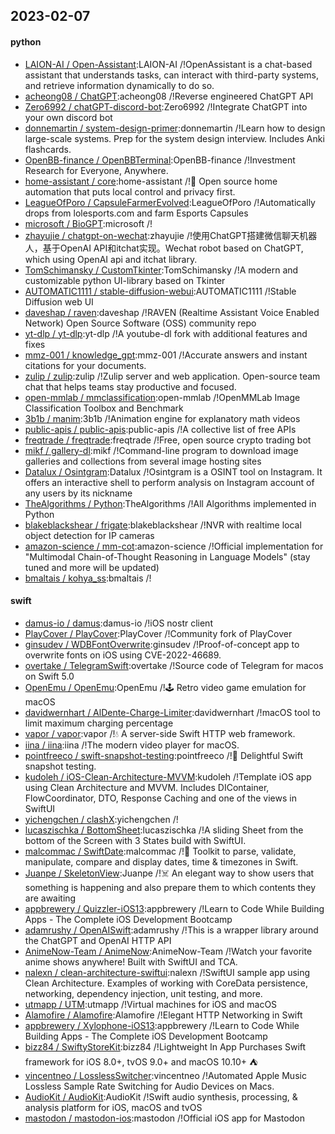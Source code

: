 ## 2023-02-07

#### python
* [LAION-AI / Open-Assistant](https://github.com/LAION-AI/Open-Assistant):LAION-AI /!OpenAssistant is a chat-based assistant that understands tasks, can interact with third-party systems, and retrieve information dynamically to do so.
* [acheong08 / ChatGPT](https://github.com/acheong08/ChatGPT):acheong08 /!Reverse engineered ChatGPT API
* [Zero6992 / chatGPT-discord-bot](https://github.com/Zero6992/chatGPT-discord-bot):Zero6992 /!Integrate ChatGPT into your own discord bot
* [donnemartin / system-design-primer](https://github.com/donnemartin/system-design-primer):donnemartin /!Learn how to design large-scale systems. Prep for the system design interview. Includes Anki flashcards.
* [OpenBB-finance / OpenBBTerminal](https://github.com/OpenBB-finance/OpenBBTerminal):OpenBB-finance /!Investment Research for Everyone, Anywhere.
* [home-assistant / core](https://github.com/home-assistant/core):home-assistant /!🏡
Open source home automation that puts local control and privacy first.
* [LeagueOfPoro / CapsuleFarmerEvolved](https://github.com/LeagueOfPoro/CapsuleFarmerEvolved):LeagueOfPoro /!Automatically drops from lolesports.com and farm Esports Capsules
* [microsoft / BioGPT](https://github.com/microsoft/BioGPT):microsoft /!
* [zhayujie / chatgpt-on-wechat](https://github.com/zhayujie/chatgpt-on-wechat):zhayujie /!使用ChatGPT搭建微信聊天机器人，基于OpenAI API和itchat实现。Wechat robot based on ChatGPT, which using OpenAI api and itchat library.
* [TomSchimansky / CustomTkinter](https://github.com/TomSchimansky/CustomTkinter):TomSchimansky /!A modern and customizable python UI-library based on Tkinter
* [AUTOMATIC1111 / stable-diffusion-webui](https://github.com/AUTOMATIC1111/stable-diffusion-webui):AUTOMATIC1111 /!Stable Diffusion web UI
* [daveshap / raven](https://github.com/daveshap/raven):daveshap /!RAVEN (Realtime Assistant Voice Enabled Network) Open Source Software (OSS) community repo
* [yt-dlp / yt-dlp](https://github.com/yt-dlp/yt-dlp):yt-dlp /!A youtube-dl fork with additional features and fixes
* [mmz-001 / knowledge_gpt](https://github.com/mmz-001/knowledge_gpt):mmz-001 /!Accurate answers and instant citations for your documents.
* [zulip / zulip](https://github.com/zulip/zulip):zulip /!Zulip server and web application. Open-source team chat that helps teams stay productive and focused.
* [open-mmlab / mmclassification](https://github.com/open-mmlab/mmclassification):open-mmlab /!OpenMMLab Image Classification Toolbox and Benchmark
* [3b1b / manim](https://github.com/3b1b/manim):3b1b /!Animation engine for explanatory math videos
* [public-apis / public-apis](https://github.com/public-apis/public-apis):public-apis /!A collective list of free APIs
* [freqtrade / freqtrade](https://github.com/freqtrade/freqtrade):freqtrade /!Free, open source crypto trading bot
* [mikf / gallery-dl](https://github.com/mikf/gallery-dl):mikf /!Command-line program to download image galleries and collections from several image hosting sites
* [Datalux / Osintgram](https://github.com/Datalux/Osintgram):Datalux /!Osintgram is a OSINT tool on Instagram. It offers an interactive shell to perform analysis on Instagram account of any users by its nickname
* [TheAlgorithms / Python](https://github.com/TheAlgorithms/Python):TheAlgorithms /!All Algorithms implemented in Python
* [blakeblackshear / frigate](https://github.com/blakeblackshear/frigate):blakeblackshear /!NVR with realtime local object detection for IP cameras
* [amazon-science / mm-cot](https://github.com/amazon-science/mm-cot):amazon-science /!Official implementation for "Multimodal Chain-of-Thought Reasoning in Language Models" (stay tuned and more will be updated)
* [bmaltais / kohya_ss](https://github.com/bmaltais/kohya_ss):bmaltais /!

#### swift
* [damus-io / damus](https://github.com/damus-io/damus):damus-io /!iOS nostr client
* [PlayCover / PlayCover](https://github.com/PlayCover/PlayCover):PlayCover /!Community fork of PlayCover
* [ginsudev / WDBFontOverwrite](https://github.com/ginsudev/WDBFontOverwrite):ginsudev /!Proof-of-concept app to overwrite fonts on iOS using CVE-2022-46689.
* [overtake / TelegramSwift](https://github.com/overtake/TelegramSwift):overtake /!Source code of Telegram for macos on Swift 5.0
* [OpenEmu / OpenEmu](https://github.com/OpenEmu/OpenEmu):OpenEmu /!🕹
Retro video game emulation for macOS
* [davidwernhart / AlDente-Charge-Limiter](https://github.com/davidwernhart/AlDente-Charge-Limiter):davidwernhart /!macOS tool to limit maximum charging percentage
* [vapor / vapor](https://github.com/vapor/vapor):vapor /!💧
A server-side Swift HTTP web framework.
* [iina / iina](https://github.com/iina/iina):iina /!The modern video player for macOS.
* [pointfreeco / swift-snapshot-testing](https://github.com/pointfreeco/swift-snapshot-testing):pointfreeco /!📸
Delightful Swift snapshot testing.
* [kudoleh / iOS-Clean-Architecture-MVVM](https://github.com/kudoleh/iOS-Clean-Architecture-MVVM):kudoleh /!Template iOS app using Clean Architecture and MVVM. Includes DIContainer, FlowCoordinator, DTO, Response Caching and one of the views in SwiftUI
* [yichengchen / clashX](https://github.com/yichengchen/clashX):yichengchen /!
* [lucaszischka / BottomSheet](https://github.com/lucaszischka/BottomSheet):lucaszischka /!A sliding Sheet from the bottom of the Screen with 3 States build with SwiftUI.
* [malcommac / SwiftDate](https://github.com/malcommac/SwiftDate):malcommac /!🐔
Toolkit to parse, validate, manipulate, compare and display dates, time & timezones in Swift.
* [Juanpe / SkeletonView](https://github.com/Juanpe/SkeletonView):Juanpe /!☠️
An elegant way to show users that something is happening and also prepare them to which contents they are awaiting
* [appbrewery / Quizzler-iOS13](https://github.com/appbrewery/Quizzler-iOS13):appbrewery /!Learn to Code While Building Apps - The Complete iOS Development Bootcamp
* [adamrushy / OpenAISwift](https://github.com/adamrushy/OpenAISwift):adamrushy /!This is a wrapper library around the ChatGPT and OpenAI HTTP API
* [AnimeNow-Team / AnimeNow](https://github.com/AnimeNow-Team/AnimeNow):AnimeNow-Team /!Watch your favorite anime shows anywhere! Built with SwiftUI and TCA.
* [nalexn / clean-architecture-swiftui](https://github.com/nalexn/clean-architecture-swiftui):nalexn /!SwiftUI sample app using Clean Architecture. Examples of working with CoreData persistence, networking, dependency injection, unit testing, and more.
* [utmapp / UTM](https://github.com/utmapp/UTM):utmapp /!Virtual machines for iOS and macOS
* [Alamofire / Alamofire](https://github.com/Alamofire/Alamofire):Alamofire /!Elegant HTTP Networking in Swift
* [appbrewery / Xylophone-iOS13](https://github.com/appbrewery/Xylophone-iOS13):appbrewery /!Learn to Code While Building Apps - The Complete iOS Development Bootcamp
* [bizz84 / SwiftyStoreKit](https://github.com/bizz84/SwiftyStoreKit):bizz84 /!Lightweight In App Purchases Swift framework for iOS 8.0+, tvOS 9.0+ and macOS 10.10+
⛺
* [vincentneo / LosslessSwitcher](https://github.com/vincentneo/LosslessSwitcher):vincentneo /!Automated Apple Music Lossless Sample Rate Switching for Audio Devices on Macs.
* [AudioKit / AudioKit](https://github.com/AudioKit/AudioKit):AudioKit /!Swift audio synthesis, processing, & analysis platform for iOS, macOS and tvOS
* [mastodon / mastodon-ios](https://github.com/mastodon/mastodon-ios):mastodon /!Official iOS app for Mastodon
